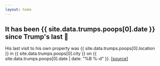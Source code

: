 ```yaml
---
layout: home
---
```

<h2>It has been <time class="timeago" datetime="{{ site.data.trumps.poops[0].date }}">{{ site.data.trumps.poops[0].date }}</time> since Trump's last 💩</h2>

  <p>His last visit to his own property was {{ site.data.trumps.poops[0].location }} in {{ site.data.trumps.poops[0].city }} on {{ site.data.trumps.poops[0].date | date: "%B %-d" }}. <a href="{{ site.data.trumps.poops[0].link }}">[source]</a></p>
